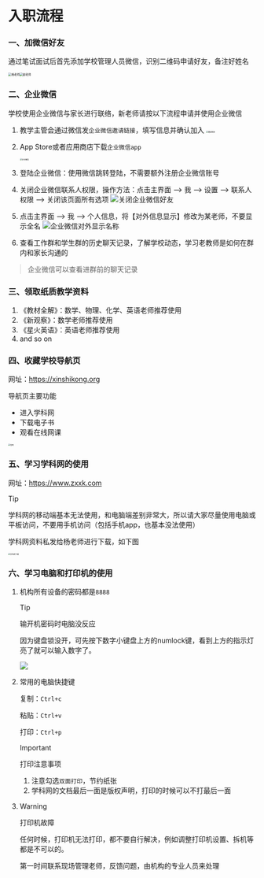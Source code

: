 # 入职流程

### 一、加微信好友

通过笔试面试后首先添加学校管理人员微信，识别二维码申请好友，备注好姓名

<img src="./image/杨老师二维码.png" alt="杨老师" style="zoom: 40%;" /><img src="./image/谢老师二维码.png" alt="谢老师" style="zoom: 40%;" />



### 二、企业微信

学校使用企业微信与家长进行联络，新老师请按以下流程申请并使用企业微信

1. 教学主管会通过微信发`企业微信邀请链接`，填写信息并确认加入
   <img src="./image/邀请链接.jpg" alt="邀请链接" style="zoom:25%;" />

2. App Store或者应用商店下载`企业微信app`

   <img src="./image/企业微信.jpg" alt="企业微信" style="zoom:25%;" />

3. 登陆企业微信：使用微信跳转登陆，不需要额外注册企业微信账号

4. 关闭企业微信联系人权限，操作方法：点击主界面 --> 我 --> 设置 --> 联系人权限 --> 关闭该页面所有选项
   ![关闭企业微信好友](./image/关闭企业微信好友.png)

5. 点击主界面 --> 我 --> 个人信息，将【对外信息显示】修改为某老师，不要显示全名
   ![企业微信对外显示名称](./image/企业微信对外显示名称.png)

6. 查看工作群和学生群的历史聊天记录，了解学校动态，学习老教师是如何在群内和家长沟通的

> 企业微信可以查看进群前的聊天记录



### 三、领取纸质教学资料

1. 《教材全解》：数学、物理、化学、英语老师推荐使用
2. 《新观察》：数学老师推荐使用
4. 《星火英语》：英语老师推荐使用
4. and so on



### 四、收藏学校导航页

网址：https://xinshikong.org

导航页主要功能

- 进入学科网
- 下载电子书
- 观看在线网课

<img src="./image/官网.png" alt="官网" style="zoom:25%;" />



### 五、学习学科网的使用

网址：https://www.zxxk.com

> [!tip]
>
> 学科网的移动端基本无法使用，和电脑端差别非常大，所以请大家尽量使用电脑或平板访问，不要用手机访问（包括手机app，也基本没法使用）

学科网资料私发给杨老师进行下载，如下图

<img src="./image/学科网下载.jpg" alt="学科网下载" style="zoom:25%;" />

### 六、学习电脑和打印机的使用

1. 机构所有设备的密码都是`8888`

   > [!tip]
   >
   > 输开机密码时电脑没反应
   >
   > 因为键盘锁没开，可先按下数字小键盘上方的numlock键，看到上方的指示灯亮了就可以输入数字了。
   >
   > ![](./image/numlock.webp)

2. 常用的电脑快捷键

   复制：`Ctrl+c`

   粘贴：`Ctrl+v`

   打印：`Ctrl+p`

   > [!important] 
   >
   > 打印注意事项
   >
   > 1. 注意勾选`双面打印`，节约纸张
   > 2. 学科网的文档最后一面是版权声明，打印的时候可以不打最后一面

2. > [!warning]
   >
   > 打印机故障
   >
   > 任何时候，打印机无法打印，都不要自行解决，例如调整打印机设置、拆机等都是不可以的。
   >
   > 第一时间联系现场管理老师，反馈问题，由机构的专业人员来处理
